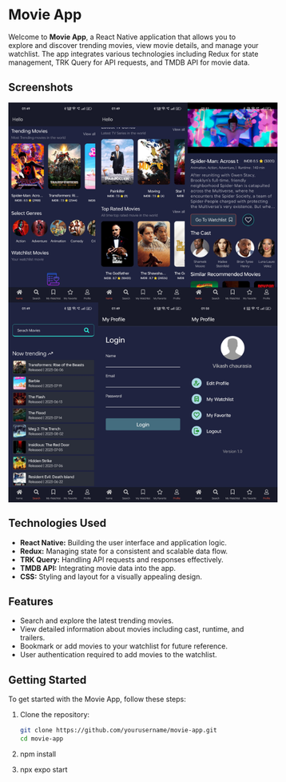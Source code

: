 # Movie App

Welcome to **Movie App**, a React Native application that allows you to explore and discover trending movies, view movie details, and manage your watchlist. The app integrates various technologies including Redux for state management, TRK Query for API requests, and TMDB API for movie data.

<!-- ![Movie App Screenshots](Screenshot/home1.jpg) -->

## Screenshots

<div style="display: flex; justify-content: space-between;">
  <img src="Screenshot/home1.jpg" alt="Home 1" width="200" height="400">
  <img src="Screenshot/home2.jpg" alt="Home 2" width="200" height="400">
  <img src="Screenshot/details1.jpg" alt="Details 1" width="200" height="400">
</div>

<div style="display: flex; justify-content: space-between;">
  <img src="Screenshot/search.jpg" alt="Search" width="200" height="400">
  <img src="Screenshot/login.jpg" alt="Login" width="200" height="400">
  <img src="Screenshot/profile.jpg" alt="Profile" width="200" height="400">
</div>



## Technologies Used

- **React Native:** Building the user interface and application logic.
- **Redux:** Managing state for a consistent and scalable data flow.
- **TRK Query:** Handling API requests and responses effectively.
- **TMDB API:** Integrating movie data into the app.
- **CSS:** Styling and layout for a visually appealing design.


## Features

- Search and explore the latest trending movies.
- View detailed information about movies including cast, runtime, and trailers.
- Bookmark or add movies to your watchlist for future reference.
- User authentication required to add movies to the watchlist.

## Getting Started

To get started with the Movie App, follow these steps:

1. Clone the repository:
   ```bash
   git clone https://github.com/yourusername/movie-app.git
   cd movie-app

2. npm install

3. npx expo start